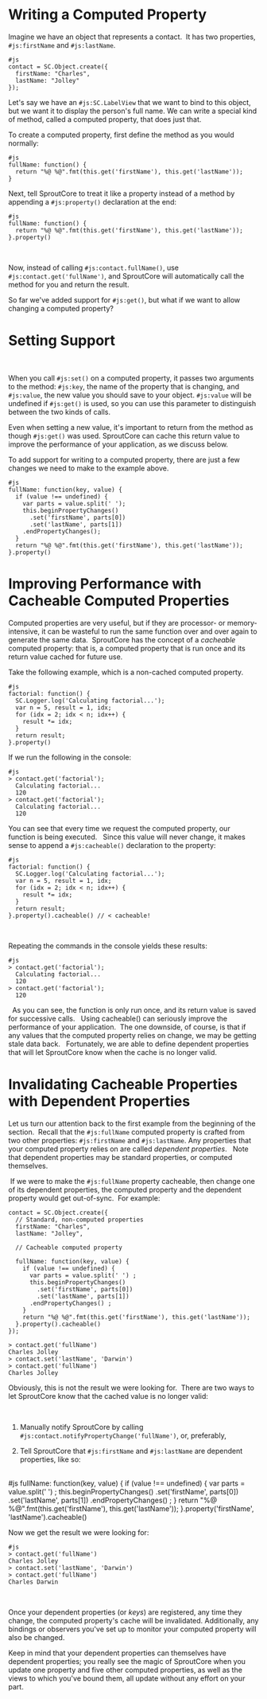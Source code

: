 # Writing a Computed Property
Imagine we have an object that represents a contact.  It has two properties, `#js:firstName` and `#js:lastName`.

    #js
    contact = SC.Object.create({
      firstName: "Charles",
      lastName: "Jolley"
    });

Let's say we have an `#js:SC.LabelView` that we want to bind to this object, but we want it to display the person's full name.
We can write a special kind of method, called a computed property, that does just that.

To create a computed property, first define the method as you would normally:

    #js
    fullName: function() {
      return "%@ %@".fmt(this.get('firstName'), this.get('lastName'));
    }

Next, tell SproutCore to treat it like a property instead of a method by appending a `#js:property()` declaration at the end:

    #js
    fullName: function() {
      return "%@ %@".fmt(this.get('firstName'), this.get('lastName'));
    }.property()
 

Now, instead of calling `#js:contact.fullName()`, use `#js:contact.get('fullName')`, and SproutCore will automatically call the method for you and return the result.

So far we've added support for `#js:get()`, but what if we want to allow changing a computed property?
  
# Setting Support

 

When you call `#js:set()` on a computed property, it passes two arguments to the method: `#js:key`,
the name of the property that is changing, and `#js:value`, the new value you should save to your object.
`#js:value` will be undefined if `#js:get()` is used, so you can use this parameter to distinguish between the 
two kinds of calls.

Even when setting a new value, it's important to return from the method as though `#js:get()` was used. 
SproutCore can cache this return value to improve the performance of your application, as we discuss below.

To add support for writing to a computed property, there are just a few changes we need to make to the example above.

    #js
    fullName: function(key, value) {
      if (value !== undefined) {
        var parts = value.split(' ');
        this.beginPropertyChanges()
          .set('firstName', parts[0])
          .set('lastName', parts[1])
        .endPropertyChanges();
      }
      return "%@ %@".fmt(this.get('firstName'), this.get('lastName'));
    }.property()

Improving Performance with Cacheable Computed Properties
========================================================
Computed properties are very useful, but if they are processor- or memory-intensive, it can be wasteful 
to run the same function over and over again to generate the same data.  SproutCore has the concept of a *cacheable*
computed property: that is, a computed property that is run once and its return value cached for future use.

Take the following example, which is a non-cached computed property.

    #js
    factorial: function() {
      SC.Logger.log('Calculating factorial...');
      var n = 5, result = 1, idx;
      for (idx = 2; idx < n; idx++) {
        result *= idx;
      }
      return result;
    }.property()

If we run the following in the console:

    #js
    > contact.get('factorial');
      Calculating factorial...
      120
    > contact.get('factorial'); 
      Calculating factorial...
      120

You can see that every time we request the computed property, our function is being executed.  
Since this value will never change, it makes sense to append a `#js:cacheable()` declaration to the property: 

    #js
    factorial: function() {
      SC.Logger.log('Calculating factorial...');
      var n = 5, result = 1, idx;
      for (idx = 2; idx < n; idx++) {
        result *= idx;
      }
      return result;
    }.property().cacheable() // < cacheable!
 

Repeating the commands in the console yields these results:

    #js
    > contact.get('factorial');
      Calculating factorial...
      120
    > contact.get('factorial');
      120
 
As you can see, the function is only run once, and its return value is saved for successive calls.  
Using cacheable() can seriously improve the performance of your application.  The one downside, of course, 
is that if any values that the computed property relies on change, we may be getting stale data back.  
Fortunately, we are able to define dependent properties that will let SproutCore know when the cache is no longer valid.

Invalidating Cacheable Properties with Dependent Properties
============================================================
Let us turn our attention back to the first example from the beginning of the section.  Recall that the `#js:fullName` 
computed property is crafted from two other properties: `#js:firstName` and `#js:lastName`. 
Any properties that your computed property relies on are called *dependent properties*.  
Note that dependent properties may be standard properties, or computed themselves.

 If we were to make the `#js:fullName` property cacheable, then change one of its dependent properties, 
the computed property and the dependent property would get out-of-sync.  For example:

    contact = SC.Object.create({
      // Standard, non-computed properties
      firstName: "Charles",
      lastName: "Jolley",
      
      // Cacheable computed property
      
      fullName: function(key, value) {
        if (value !== undefined) {
          var parts = value.split(' ') ;
          this.beginPropertyChanges()
            .set('firstName', parts[0])
            .set('lastName', parts[1])
          .endPropertyChanges() ;
        }
        return "%@ %@".fmt(this.get('firstName'), this.get('lastName')); 
      }.property().cacheable()
    });
 
    > contact.get('fullName')
    Charles Jolley
    > contact.set('lastName', 'Darwin')
    > contact.get('fullName')
    Charles Jolley

Obviously, this is not the result we were looking for.  There are two ways to let SproutCore know that the cached value is no longer valid:

 

1.  Manually notify SproutCore by calling `#js:contact.notifyPropertyChange('fullName')`, or, preferably,

2.  Tell SproutCore that `#js:firstName` and `#js:lastName` are dependent properties, like so:

\
    #js
    fullName: function(key, value) {
      if (value !== undefined) {
        var parts = value.split(' ') ;
        this.beginPropertyChanges()
          .set('firstName', parts[0])
          .set('lastName', parts[1])
        .endPropertyChanges() ;
      }
      return "%@ %@".fmt(this.get('firstName'), this.get('lastName')); 
    }.property('firstName', 'lastName').cacheable()
 

Now we get the result we were looking for:

    #js
    > contact.get('fullName')
    Charles Jolley
    > contact.set('lastName', 'Darwin')
    > contact.get('fullName')
    Charles Darwin

 

Once your dependent properties (or _keys_) are registered, any time they change,
the computed property's cache will be invalidated. Additionally, any bindings or observers you've set
up to monitor your computed property will also be changed.

Keep in mind that your dependent properties can themselves have dependent properties; you really see the magic
of SproutCore when you update one property and five other computed properties, as well as the views to which you've
bound them, all update without any effort on your part.
